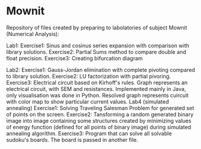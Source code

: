 # Mownit
Repository of files created by preparing to labolatories of subject Mownit (Numerical Analysis):

Lab1:
  Exercise1: Sinus and cosinus series expansion with comparison with library solutions.
  Exercise2: Partial Sums method to compare double and float precision.
  Exercise3: Creating bifurcation diagram
  
Lab2:
  Exercise1: Gauss-Jordan elimination with complete pivoting compared to library solution.
  Exercise2: LU factorization with partial pivoring.
  Exercise3: Electrical circuit based on Kirhoff's rules. Graph represents an electrical circuit, with SEM and resistances.                   Implemented mainly in Java, only visualisation was done in Python. Resolved graph represents cuircuit with color map              to show particular current values.
Lab4 (simulated annealing)
  Exercise1: Solving Traveling Salesman Problem for generated set of points on the screen.
  Exercise2: Tansforming a random generated binary image into image containing some structures created by minimizing values of                 energy function (defined for all points of binary image) during simulated annealing algorithm.
  Exercise3: Program that can solve all solvable sudoku's boards. The board is passed in another file. 
